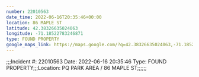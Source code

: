 ```yaml
---
number: 22010563
date_time: 2022-06-16T20:35:46+00:00
location: 86 MAPLE ST
latitude: 42.38326635024063
longitude: -71.18522783246871
type: FOUND PROPERTY
google_maps_link: https://maps.google.com/?q=42.38326635024063,-71.18522783246871
---
```


;;;Incident #: 22010563  Date: 2022-06-16 20:35:46   Type: FOUND PROPERTY;;;Location: PQ PARK AREA / 86 MAPLE ST;;;;;;
